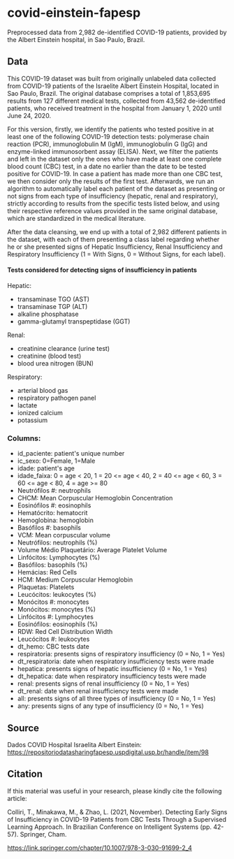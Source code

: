 # covid-einstein-fapesp
Preprocessed data from 2,982 de-identified COVID-19 patients, provided by the Albert Einstein hospital, in Sao Paulo, Brazil.

## Data
This COVID-19 dataset was built from originally unlabeled data collected from COVID-19 patients of the Israelite Albert Einstein Hospital, located in Sao Paulo, Brazil. The original database comprises a total of 1,853,695 results from 127 different medical tests, collected from 43,562 de-identified patients, who received treatment in the hospital from January 1, 2020 until June 24, 2020.

For this version, firstly, we identify the patients who tested positive in at least one of the following COVID-19 detection tests: polymerase chain reaction (PCR), immunoglobulin M (IgM), immunoglobulin G (IgG) and enzyme-linked immunosorbent assay (ELISA). Next, we filter the patients and left in the dataset only the ones who have made at least one complete blood count (CBC) test, in a date no earlier than the date to be tested positive for COVID-19. In case a patient has made more than one CBC test, we then consider only the results of the first test. Afterwards, we run an algorithm to automatically label each patient of the dataset as presenting or not signs from each type of insufficiency (hepatic, renal and respiratory), strictly according to results from the specific tests listed below, and using their respective reference values provided in the same original database, which are standardized in the medical literature.

After the data cleansing, we end up with a total of 2,982 different patients in the dataset, with each of them presenting a class label regarding whether he or she presented signs of Hepatic Insufficiency, Renal Insufficiency and Respiratory Insufficiency (1 = With Signs, 0 = Without Signs, for each label).

#### Tests considered for detecting signs of insufficiency in patients
Hepatic: 
- transaminase TGO (AST)
- transaminase TGP (ALT)
- alkaline phosphatase
- gamma-glutamyl transpeptidase (GGT)

Renal: 
- creatinine clearance (urine test)
- creatinine (blood test)
- blood urea nitrogen (BUN) 

Respiratory: 
- arterial blood gas
- respiratory pathogen panel
- lactate
- ionized calcium
- potassium

### Columns:
* id_paciente: patient's unique number	
* ic_sexo:	0=Female, 1=Male
* idade: patient's age
* idade_faixa: 0 = age < 20, 1 = 20 <= age < 40, 2 = 40 <= age < 60, 3 = 60 <= age < 80, 4 = age >= 80 
* Neutrófilos #:  neutrophils
* CHCM: Mean Corpuscular Hemoglobin Concentration	
* Eosinófilos #: eosinophils
* Hematócrito: hematocrit
* Hemoglobina: hemoglobin
* Basófilos #: basophils
* VCM: Mean corpuscular volume
* Neutrófilos: neutrophils (%)
* Volume Médio Plaquetário:	Average Platelet Volume
* Linfócitos: Lymphocytes (%)	
* Basófilos: basophils (%)	
* Hemácias: Red Cells	
* HCM: Medium Corpuscular Hemoglobin	
* Plaquetas: Platelets
* Leucócitos: leukocytes (%)	
* Monócitos #: monocytes
* Monócitos: monocytes (%)	
* Linfócitos #: Lymphocytes 	
* Eosinófilos: eosinophils (%)	
* RDW: Red Cell Distribution Width	
* Leucócitos #: leukocytes	
* dt_hemo: CBC tests date	
* respiratoria: presents signs of respiratory insufficiency (0 = No, 1 = Yes)	
* dt_respiratoria: date when respiratory insufficiency tests were made
* hepatica: presents signs of hepatic insufficiency (0 = No, 1 = Yes)	
* dt_hepatica: date when respiratory insufficiency tests were made	
* renal: presents signs of renal insufficiency (0 = No, 1 = Yes)		
* dt_renal: date when renal insufficiency tests were made		
* all: presents signs of all three types of insufficiency (0 = No, 1 = Yes)			
* any: presents signs of any type of insufficiency (0 = No, 1 = Yes)		


## Source
Dados COVID Hospital Israelita Albert Einstein: https://repositoriodatasharingfapesp.uspdigital.usp.br/handle/item/98

## Citation
If this material was useful in your research, please kindly cite the following article:

Colliri, T., Minakawa, M., & Zhao, L. (2021, November). Detecting Early Signs of Insufficiency in COVID-19 Patients from CBC Tests Through a Supervised Learning Approach. In Brazilian Conference on Intelligent Systems (pp. 42-57). Springer, Cham.

https://link.springer.com/chapter/10.1007/978-3-030-91699-2_4
